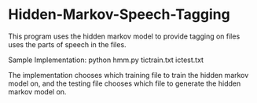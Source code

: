 # Hidden-Markov-Speech-Tagging
This program uses the hidden markov model to provide tagging on files uses the parts of speech in the files.

Sample Implementation: python hmm.py tictrain.txt ictest.txt

The implementation chooses which training file to train the hidden markov model on, and the testing file chooses which file to generate the hidden markov model on.
